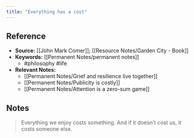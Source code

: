 ```yaml
---
title: "Everything has a cost"
---
```

## Reference
- **Source:** [[John Mark Comer]]; [[Resource Notes/Garden City - Book]]
- **Keywords:** [[Permanent Notes/permanent notes]]
	- #philosophy #life
- **Relevant Notes:**
	- [[Permanent Notes/Grief and resilience live together]]
	- [[Permanent Notes/Publicity is costly]]
	- [[Permanent Notes/Attention is a zero-sum game]]
## Notes
> Everything we enjoy costs something. And if it doesn’t cost us, it costs someone else.